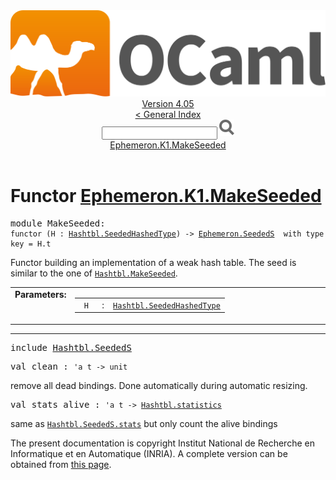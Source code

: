 <!-- ((! set title API !)) ((! set documentation !)) ((! set api !)) ((! set nobreadcrumb !)) -->
<div class="api"><header><nav class="toc brand"><a class="brand" href="https://ocaml.org/"><img src="colour-logo-gray.svg" class="svg" alt="OCaml"></a></nav><nav class="toc"><div class="toc_version"><a href="/docs" id="version-select">Version 4.05</a></div><a href="index.html">&lt; General Index</a><div class="api_search"><input type="text" name="apisearch" id="api_search" oninput="mySearch(false);" onkeypress="this.oninput();" onclick="this.oninput();" onpaste="this.oninput();">
<img src="search_icon.svg" alt="Search" class="svg" onclick="mySearch(false)"></div>
<div id="search_results"></div><div class="toc_title"><a href="#top">Ephemeron.K1.MakeSeeded</a></div><ul></ul></nav></header>

<h1>Functor <a href="type_Ephemeron.K1.MakeSeeded.html">Ephemeron.K1.MakeSeeded</a></h1>

<pre><span class="keyword">module</span> MakeSeeded: <div class="sig_block"><code class="code"><span class="keyword">functor</span>&nbsp;(</code><code class="code"><span class="constructor">H</span></code><code class="code">&nbsp;:&nbsp;</code><code class="type"><a href="Hashtbl.SeededHashedType.html">Hashtbl.SeededHashedType</a></code><code class="code">)&nbsp;<span class="keywordsign">-&gt;</span>&nbsp;</code><code class="type"><a href="Ephemeron.SeededS.html">Ephemeron.SeededS</a></code><code class="type">  with type key = H.t</code></div></pre><div class="info module top">
Functor building an implementation of a weak hash table.
      The seed is similar to the one of <a href="Hashtbl.MakeSeeded.html"><code class="code"><span class="constructor">Hashtbl</span>.<span class="constructor">MakeSeeded</span></code></a>.<br>
</div>
<table border="0" cellpadding="3" width="100%">
<tbody><tr>
<td align="left" valign="top" width="1%%"><b>Parameters: </b></td>
<td>
<table class="paramstable">
<tbody><tr>
<td align="center" valign="top" width="15%">
<code>H</code></td>
<td align="center" valign="top">:</td>
<td><code class="type"><a href="Hashtbl.SeededHashedType.html">Hashtbl.SeededHashedType</a></code>
</td></tr></tbody></table>
</td>
</tr>
</tbody></table>
<hr width="100%">

<pre><span class="keyword">include</span> <a href="Hashtbl.SeededS.html">Hashtbl.SeededS</a></pre>

<pre><span id="VALclean"><span class="keyword">val</span> clean</span> : <code class="type">'a t -&gt; unit</code></pre><div class="info ">
remove all dead bindings. Done automatically during automatic resizing.<br>
</div>

<pre><span id="VALstats_alive"><span class="keyword">val</span> stats_alive</span> : <code class="type">'a t -&gt; <a href="Hashtbl.html#TYPEstatistics">Hashtbl.statistics</a></code></pre><div class="info ">
same as <a href="Hashtbl.SeededS.html#VALstats"><code class="code"><span class="constructor">Hashtbl</span>.<span class="constructor">SeededS</span>.stats</code></a> but only count the alive bindings<br>
</div>
<div class="copyright">The present documentation is copyright Institut National de Recherche en Informatique et en Automatique (INRIA). A complete version can be obtained from <a href="http://caml.inria.fr/pub/docs/manual-ocaml/">this page</a>.</div></div>